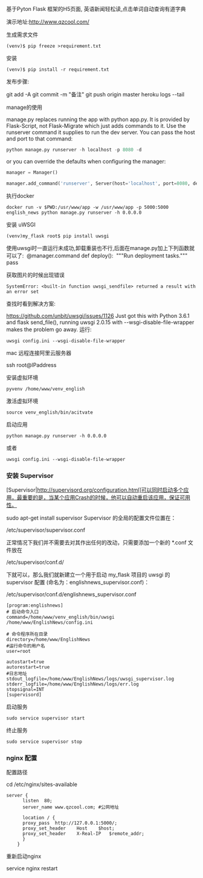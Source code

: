 
基于Pyton Flask 框架的H5页面,
英语新闻轻松读,点击单词自动查询有道字典

演示地址:http://www.qzcool.com/

生成需求文件
```
(venv)$ pip freeze >requirement.txt
```
安装

```
(venv)$ pip install -r requirement.txt
```


发布步骤:

git add -A
git commit -m  "备注"
git push origin master
heroku logs --tail

manage的使用

manage.py replaces running the app with python app.py. It is provided by Flask-Script, not Flask-Migrate which just adds commands to it. Use the runserver command it supplies to run the dev server. You can pass the host and port to that command:

```py
python manage.py runserver -h localhost -p 8080 -d
```

or you can override the defaults when configuring the manager:

```py
manager = Manager()

manager.add_command('runserver', Server(host='localhost', port=8080, debug=True)

```

执行docker

```
docker run -v $PWD:/usr/www/app -w /usr/www/app -p 5000:5000 english_news python manage.py runserver -h 0.0.0.0
```

安装 uWSGI
```
(venv)my_flask root$ pip install uwsgi
```

使用uwsgi时一直运行未成功,卸载重装也不行,后面在manage.py加上下列函数就可以了:
 @manager.command def deploy():     """Run deployment tasks."""     pass


获取图片的时候出现错误
```
SystemError: <built-in function uwsgi_sendfile> returned a result with an error set
```
查找时看到解决方案:

https://github.com/unbit/uwsgi/issues/1126
Just got this with Python 3.6.1 and flask send_file(), running uwsgi 2.0.15 with --wsgi-disable-file-wrapper makes the problem go away.
运行:

```
uwsgi config.ini --wsgi-disable-file-wrapper
```


mac 远程连接阿里云服务器

ssh root@IPaddress

安装虚拟环境

```
pyvenv /home/www/venv_english

```

激活虚拟环境

```
source venv_english/bin/acitvate
```

启动应用

```
python manage.py runserver -h 0.0.0.0
```
或者
```
uwsgi config.ini --wsgi-disable-file-wrapper
```

### 安装 Supervisor

[Supervisor|http://supervisord.org/configuration.html]可以同时启动多个应用，最重要的是，当某个应用Crash的时候，他可以自动重启该应用，保证可用性。

sudo apt-get install supervisor
Supervisor 的全局的配置文件位置在：

/etc/supervisor/supervisor.conf

正常情况下我们并不需要去对其作出任何的改动，只需要添加一个新的 *.conf 文件放在

/etc/supervisor/conf.d/

下就可以，那么我们就新建立一个用于启动 my_flask 项目的 uwsgi 的 supervisor 配置 (命名为：englishnews_supervisor.conf)：


/etc/supervisor/conf.d/englishnews_supervisor.conf

```
[program:englishnews]
# 启动命令入口
command=/home/www/venv_english/bin/uwsgi /home/www/EnglishNews/config.ini

# 命令程序所在目录
directory=/home/www/EnglishNews
#运行命令的用户名
user=root

autostart=true
autorestart=true
#日志地址
stdout_logfile=/home/www/EnglishNews/logs/uwsgi_supervisor.log
stderr_logfile=/home/www/EnglishNews/logs/err.log
stopsignal=INT
[supervisord]
```

启动服务
```
sudo service supervisor start
```
终止服务
```
sudo service supervisor stop
```

### nginx 配置

配置路径

cd /etc/nginx/sites-available

```
server {
      listen  80;
      server_name www.qzcool.com; #公网地址

      location / {
      proxy_pass  http://127.0.0.1:5000/;
      proxy_set_header    Host    $host;
      proxy_set_header    X-Real-IP   $remote_addr;
      }
    }
```

重新启动nginx

service nginx restart